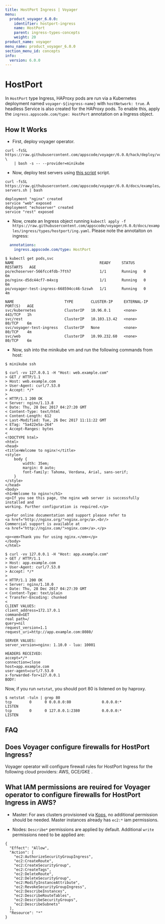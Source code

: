 ```yaml
---
title: HostPort Ingress | Voyager
menu:
  product_voyager_6.0.0:
    identifier: hostport-ingress
    name: HostPort
    parent: ingress-types-concepts
    weight: 20
product_name: voyager
menu_name: product_voyager_6.0.0
section_menu_id: concepts
info:
  version: 6.0.0
---
```


# HostPort

In `HostPort` type Ingress, HAProxy pods are run via a Kubernetes deployment named `voyager-${ingress-name}` with `hostNetwork: true`. A headless Service is also created for the HAProxy pods. To enable this, apply the `ingress.appscode.com/type: HostPort` annotation on a Ingress object.

## How It Works

- First, deploy voyager operator.

```console
curl -fsSL https://raw.githubusercontent.com/appscode/voyager/6.0.0/hack/deploy/voyager.sh \
    | bash -s -- --provider=minikube
```

- Now, deploy test servers using [this script](/products/voyager/6.0.0/examples/ingress/types/hostport/deploy-servers.sh) script.

```console
curl -fsSL https://raw.githubusercontent.com/appscode/voyager/6.0.0/docs/examples/ingress/types/hostport/deploy-servers.sh | bash

deployment "nginx" created
service "web" exposed
deployment "echoserver" created
service "rest" exposed
```

- Now, create an Ingress object running `kubectl apply -f https://raw.githubusercontent.com/appscode/voyager/6.0.0/docs/examples/ingress/types/hostport/ing.yaml`. Please note the annotaiton on ingress:

```yaml
  annotations:
    ingress.appscode.com/type: HostPort
```

```console
$ kubectl get pods,svc
NAME                                       READY     STATUS    RESTARTS   AGE
po/echoserver-566fcc4fdb-7fth7             1/1       Running   0          6m
po/nginx-d5dc44cf7-m4xcg                   1/1       Running   0          6m
po/voyager-test-ingress-668594cc46-5zswh   1/1       Running   0          4m

NAME                       TYPE        CLUSTER-IP     EXTERNAL-IP   PORT(S)   AGE
svc/kubernetes             ClusterIP   10.96.0.1      <none>        443/TCP   1h
svc/rest                   ClusterIP   10.103.13.42   <none>        80/TCP    6m
svc/voyager-test-ingress   ClusterIP   None           <none>        80/TCP    4m
svc/web                    ClusterIP   10.99.232.60   <none>        80/TCP    6m
```

- Now, ssh into the minikube vm and run the following commands from host:

```console
$ minikube ssh

$ curl -vv 127.0.0.1 -H "Host: web.example.com"
> GET / HTTP/1.1
> Host: web.example.com
> User-Agent: curl/7.53.0
> Accept: */*
>
< HTTP/1.1 200 OK
< Server: nginx/1.13.8
< Date: Thu, 28 Dec 2017 04:27:20 GMT
< Content-Type: text/html
< Content-Length: 612
< Last-Modified: Tue, 26 Dec 2017 11:11:22 GMT
< ETag: "5a422e5a-264"
< Accept-Ranges: bytes
<
<!DOCTYPE html>
<html>
<head>
<title>Welcome to nginx!</title>
<style>
    body {
        width: 35em;
        margin: 0 auto;
        font-family: Tahoma, Verdana, Arial, sans-serif;
    }
</style>
</head>
<body>
<h1>Welcome to nginx!</h1>
<p>If you see this page, the nginx web server is successfully installed and
working. Further configuration is required.</p>

<p>For online documentation and support please refer to
<a href="http://nginx.org/">nginx.org</a>.<br/>
Commercial support is available at
<a href="http://nginx.com/">nginx.com</a>.</p>

<p><em>Thank you for using nginx.</em></p>
</body>
</html>
```

```console
$ curl -vv 127.0.0.1 -H "Host: app.example.com"
> GET / HTTP/1.1
> Host: app.example.com
> User-Agent: curl/7.53.0
> Accept: */*
>
< HTTP/1.1 200 OK
< Server: nginx/1.10.0
< Date: Thu, 28 Dec 2017 04:27:39 GMT
< Content-Type: text/plain
< Transfer-Encoding: chunked
<
CLIENT VALUES:
client_address=172.17.0.1
command=GET
real path=/
query=nil
request_version=1.1
request_uri=http://app.example.com:8080/

SERVER VALUES:
server_version=nginx: 1.10.0 - lua: 10001

HEADERS RECEIVED:
accept=*/*
connection=close
host=app.example.com
user-agent=curl/7.53.0
x-forwarded-for=127.0.0.1
BODY:
```

Now, if you run `netstat`, you should port 80 is listened on by haproxy.

```console
$ netstat -tuln | grep 80
tcp        0      0 0.0.0.0:80              0.0.0.0:*               LISTEN
tcp        0      0 127.0.0.1:2380          0.0.0.0:*               LISTEN
```

## FAQ

## Does Voyager configure firewalls for HostPort Ingress?

Voyager operator will configure firewall rules for HostPort Ingress for the following cloud providers: AWS, GCE/GKE .

## What IAM permissions are reuired for Voyager operator to configure firewalls for HostPort Ingress in AWS?

 - Master: For aws clusters provisioned via [Kops](https://github.com/kubernetes/kops/blob/master/docs/iam_roles.md), no additional permission should be needed. Master instances already has `ec2:*` iam permissions.

- Nodes: `Describe*` permissions are applied by default. Additional `write` permissions need to be applied are:
```
{
  "Effect": "Allow",
  "Action": [
	"ec2:AuthorizeSecurityGroupIngress",
	"ec2:CreateRoute",
	"ec2:CreateSecurityGroup",
	"ec2:CreateTags",
	"ec2:DeleteRoute",
	"ec2:DeleteSecurityGroup",
	"ec2:ModifyInstanceAttribute",
	"ec2:RevokeSecurityGroupIngress",
	"ec2:DescribeInstances",
	"ec2:DescribeRouteTables",
	"ec2:DescribeSecurityGroups",
	"ec2:DescribeSubnets"
  ],
  "Resource": "*"
}
```
